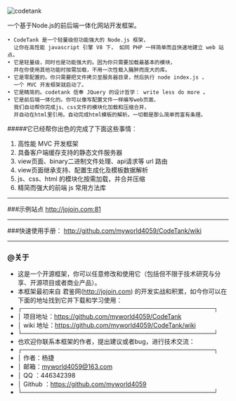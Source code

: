 ![codetank](http://jojoin.com:81/cssimg/codetanklogo1.png)

一个基于Node.js的前后端一体化网站开发框架。

```
• CodeTank 是一个轻量级但功能强大的 Node.js 框架， 
  让你在高性能 javascript 引擎 V8 下， 如同 PHP 一样简单而且快速地建立 web 站点。
• 它是轻量级，同时也是功能强大的。因为你只需要加载最基本的模块，
  并在你使用其他功能时按需加载，不用一次性载入臃肿而庞大的库。
• 它是零配置的。你只需要把文件拷贝至服务器目录，然后执行 node index.js ，
  一个 MVC 开发框架就启动了。
• 它是精简的。codetank 信奉 JQuery 的设计哲学： write less do more 。
• 它是前后端一体化的。你可以像写配置文件一样编写web页面，
  我们自动帮你完成js、css文件的模块化加载和压缩合并，
  并自动在html里引用。自动完成html模板的解析。一切都是那么简单而富有条理。
```

#####它已经帮你出色的完成了下面这些事情：

1. 高性能 MVC 开发框架
2. 具备客户端缓存支持的静态文件服务器
3. view页面、binary二进制文件处理、api请求等 url 路由
4. view页面继承支持、配置生成化及模板数据解析
5. js、css、html 的模块化按需加载，并合并压缩
6. 精简而强大的前端 js 常用方法库

****

###示例站点 
http://jojoin.com:81

****

###快速使用手册：
http://github.com/myworld4059/CodeTank/wiki

****

### @关于

* 这是一个开源框架，你可以任意修改和使用它（包括但不限于技术研究与分享、开源项目或者商业产品）。
* 本框架最初来自 君鉴网(http://jojoin.com) 的开发实战和积累，如今你可以在下面的地址找到它并下载和学习使用：
* ┌────────────────────────────────────────────┐
* │    项目地址：https://github.com/myworld4059/CodeTank
* │    wiki 地址：https://github.com/myworld4059/CodeTank/wiki
* └────────────────────────────────────────────┘
* 也欢迎你联系本框架的作者，提出建议或者bug，进行技术交流：
* ┌────────────────────────────────────────────┐
* │    作者：杨捷
* │    邮箱：myworld4059@163.com
* │    QQ ：446342398
* │    Github ：https://github.com/myworld4059
* └────────────────────────────────────────────┘


